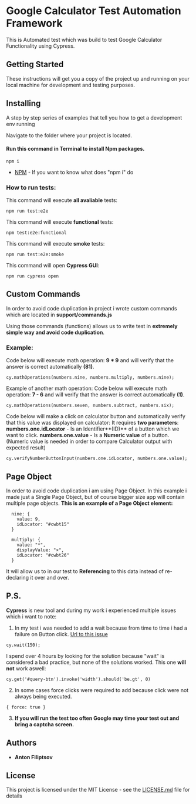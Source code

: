 # Google Calculator Test Automation Framework

This is Automated test which was build to test Google Calculator Functionality using Cypress.

## Getting Started

These instructions will get you a copy of the project up and running on your local machine for development and testing purposes.

## Installing

A step by step series of examples that tell you how to get a development env running

Navigate to the folder where your project is located.

#### Run this command in Terminal to install Npm packages.

```
npm i
```

- [NPM](https://docs.npmjs.com/cli/install) - If you want to know what does "npm i" do

### How to run tests:

This command will execute **all avaliable** tests:

```
npm run test:e2e
```

This command will execute **functional** tests:

```
npm test:e2e:functional
```

This command will execute **smoke** tests:

```
npm run test:e2e:smoke
```

This command will open **Cypress GUI**:

```
npm run cypress open
```

## Custom Commands

In order to avoid code duplication in project i wrote custom commands which are located in **support/commands.js**

Using those commands (functions) allows us to write test in **extremely simple way and avoid code duplication**.

### Example:

Code below will execute math operation: **9 \* 9** and will verify that the answer is correct automatically **(81)**.

```
cy.mathOperations(numbers.nine, numbers.multiply, numbers.nine);
```

Example of another math operation:
Code below will execute math operation: **7 - 6** and will verify that the answer is correct automatically **(1)**.

```
cy.mathOperations(numbers.seven, numbers.subtract, numbers.six);
```

Code below will make a click on calculator button and automatically verify that this value was displayed on calculator:
It requires **two parameters**:
**numbers.one.idLocator** - Is an Identifier**(ID)** of a button which we want to click.
**numbers.one.value** - Is a **Numeric value** of a button.
(Numeric value is needed in order to compare Calculator output with expected result)

```
cy.verifyNumberButtonInput(numbers.one.idLocator, numbers.one.value);
```

## Page Object

In order to avoid code duplication i am using Page Object. In this example i made just a Single Page Object, but of course bigger size app will contain multiple page objects.
**This is an example of a Page Object element:**

```
  nine: {
    value: 9,
    idLocator: "#cwbt15"
  }
```

```
  multiply: {
    value: "*",
    displayValue: "×",
    idLocator: "#cwbt26"
  }
```

It will allow us to in our test to **Referencing** to this data instead of re-declaring it over and over.

## P.S.

**Cypress** is new tool and during my work i experienced multiple issues which i want to note:

1.  In my test i was needed to add a wait because from time to time i had a failure on Button click.
    [Url to this issue](https://github.com/cypress-io/cypress/issues/695 "Url to this issue")

```
cy.wait(150);
```

I spend over 4 hours by looking for the solution because "wait" is considered a bad practice, but none of the solutions worked.
This one **will not** work aswell:

```
cy.get('#query-btn').invoke('width').should('be.gt', 0)
```

2.  In some cases force clicks were required to add because click were not always being executed.

```
{ force: true }
```

3.  **If you will run the test too often Google may time your test out and bring a captcha screen.**

## Authors

- **Anton Filiptsov**

## License

This project is licensed under the MIT License - see the [LICENSE.md](LICENSE.md) file for details

